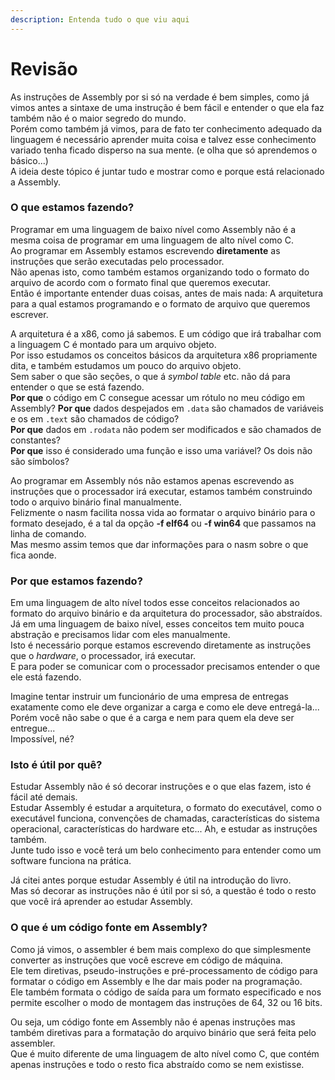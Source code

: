 ```yaml
---
description: Entenda tudo o que viu aqui
---
```


# Revisão

As instruções de Assembly por si só na verdade é bem simples, como já vimos antes a sintaxe de uma instrução é bem fácil e entender o que ela faz também não é o maior segredo do mundo.  
Porém como também já vimos, para de fato ter conhecimento adequado da linguagem é necessário aprender muita coisa e talvez esse conhecimento variado tenha ficado disperso na sua mente. \(e olha que só aprendemos o básico...\)  
A ideia deste tópico é juntar tudo e mostrar como e porque está relacionado a Assembly.

### O que estamos fazendo?

Programar em uma linguagem de baixo nível como Assembly não é a mesma coisa de programar em uma linguagem de alto nível como C.  
Ao programar em Assembly estamos escrevendo **diretamente** as instruções que serão executadas pelo processador.  
Não apenas isto, como também estamos organizando todo o formato do arquivo de acordo com o formato final que queremos executar.  
Então é importante entender duas coisas, antes de mais nada: A arquitetura para a qual estamos programando e o formato de arquivo que queremos escrever.

A arquitetura é a x86, como já sabemos. E um código que irá trabalhar com a linguagem C é montado para um arquivo objeto.  
Por isso estudamos os conceitos básicos da arquitetura x86 propriamente dita, e também estudamos um pouco do arquivo objeto.  
Sem saber o que são seções, o que á _symbol table_ etc. não dá para entender o que se está fazendo.  
**Por que** o código em C consegue acessar um rótulo no meu código em Assembly? **Por que** dados despejados em `.data` são chamados de variáveis e os em `.text` são chamados de código?  
**Por que** dados em `.rodata` não podem ser modificados e são chamados de constantes?  
**Por que** isso é considerado uma função e isso uma variável? Os dois não são símbolos?

Ao programar em Assembly nós não estamos apenas escrevendo as instruções que o processador irá executar, estamos também construindo todo o arquivo binário final manualmente.  
Felizmente o nasm facilita nossa vida ao formatar o arquivo binário para o formato desejado, é a tal da opção **-f elf64** ou **-f win64** que passamos na linha de comando.  
Mas mesmo assim temos que dar informações para o nasm sobre o que fica aonde.

### Por que estamos fazendo?

Em uma linguagem de alto nível todos esse conceitos relacionados ao formato do arquivo binário e da arquitetura do processador, são abstraídos.  
Já em uma linguagem de baixo nível, esses conceitos tem muito pouca abstração e precisamos lidar com eles manualmente.  
Isto é necessário porque estamos escrevendo diretamente as instruções que o _hardware_, o processador, irá executar.  
E para poder se comunicar com o processador precisamos entender o que ele está fazendo.

Imagine tentar instruir um funcionário de uma empresa de entregas exatamente como ele deve organizar a carga e como ele deve entregá-la...  
Porém você não sabe o que é a carga e nem para quem ela deve ser entregue...  
Impossível, né?

### Isto é útil por quê?

Estudar Assembly não é só decorar instruções e o que elas fazem, isto é fácil até demais.  
Estudar Assembly é estudar a arquitetura, o formato do executável, como o executável funciona, convenções de chamadas, características do sistema operacional, características do hardware etc... Ah, e estudar as instruções também.  
Junte tudo isso e você terá um belo conhecimento para entender como um software funciona na prática.

Já citei antes porque estudar Assembly é útil na introdução do livro.  
Mas só decorar as instruções não é útil por si só, a questão é todo o resto que você irá aprender ao estudar Assembly.

### O que é um código fonte em Assembly?

Como já vimos, o assembler é bem mais complexo do que simplesmente converter as instruções que você escreve em código de máquina.  
Ele tem diretivas, pseudo-instruções e pré-processamento de código para formatar o código em Assembly e lhe dar mais poder na programação.  
Ele também formata o código de saída para um formato especificado e nos permite escolher o modo de montagem das instruções de 64, 32 ou 16 bits.

Ou seja, um código fonte em Assembly não é apenas instruções mas também diretivas para a formatação do arquivo binário que será feita pelo assembler.  
Que é muito diferente de uma linguagem de alto nível como C, que contém apenas instruções e todo o resto fica abstraído como se nem existisse.

